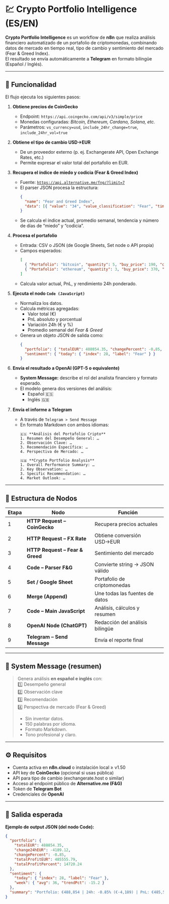 # 💹 Crypto Portfolio Intelligence (ES/EN)

**Crypto Portfolio Intelligence** es un workflow de **n8n** que realiza análisis financiero automatizado de un portafolio de criptomonedas, combinando datos de mercado en tiempo real, tipo de cambio y sentimiento del mercado (Fear & Greed Index).  
El resultado se envía automáticamente a **Telegram** en formato bilingüe (Español / Inglés).

---

## 🚀 Funcionalidad

El flujo ejecuta los siguientes pasos:

1. **Obtiene precios de CoinGecko**
   - Endpoint: `https://api.coingecko.com/api/v3/simple/price`
   - Monedas configuradas: *Bitcoin, Ethereum, Cardano, Solana, etc.*
   - Parámetros: `vs_currency=usd`, `include_24hr_change=true`, `include_24hr_vol=true`

2. **Obtiene el tipo de cambio USD→EUR**
   - De un proveedor externo (p. ej. Exchangerate API, Open Exchange Rates, etc.)
   - Permite expresar el valor total del portafolio en EUR.

3. **Recupera el índice de miedo y codicia (Fear & Greed Index)**
   - Fuente: [`https://api.alternative.me/fng/?limit=7`](https://api.alternative.me/fng/?limit=7)
   - El parser JSON procesa la estructura:
     ```json
     {
       "name": "Fear and Greed Index",
       "data": [{ "value": "34", "value_classification": "Fear", "timestamp": "..." }]
     }
     ```
   - Se calcula el índice actual, promedio semanal, tendencia y número de días de “miedo” y “codicia”.

4. **Procesa el portafolio**
   - Entrada: CSV o JSON (de Google Sheets, Set node o API propia)
   - Campos esperados:
     ```json
     [
       { "Portafolio": "bitcoin", "quantity": 5, "buy_price": 190, "currency": "USD", "state": "registered" },
       { "Portafolio": "ethereum", "quantity": 3, "buy_price": 370, "currency": "USD", "state": "registered" }
     ]
     ```
   - Calcula valor actual, PnL, y rendimiento 24h ponderado.

5. **Ejecuta el nodo `Code (JavaScript)`**
   - Normaliza los datos.
   - Calcula métricas agregadas:
     - Valor total (€)
     - PnL absoluto y porcentual
     - Variación 24h (€ y %)
     - Promedio semanal del *Fear & Greed*
   - Genera un objeto JSON de salida como:
     ```json
     {
       "portfolio": { "totalEUR": 488854.35, "changePercent": -0.85, "totalProfitPercent": 14720.24 },
       "sentiment": { "today": { "index": 28, "label": "Fear" } }
     }
     ```

6. **Envía el resultado a OpenAI (GPT-5 o equivalente)**
   - **System Message:** describe el rol del analista financiero y formato esperado.
   - El modelo genera dos versiones del análisis:
     - Español 🇪🇸  
     - Inglés 🇬🇧  

7. **Envía el informe a Telegram**
   - A través de `Telegram > Send Message`
   - En formato Markdown con ambos idiomas:
     ```
     🇪🇸 **Análisis del Portafolio Cripto**
     1. Resumen del Desempeño General: …
     2. Observación Clave: …
     3. Recomendación Específica: …
     4. Perspectiva de Mercado: …

     🇬🇧 **Crypto Portfolio Analysis**
     1. Overall Performance Summary: …
     2. Key Observation: …
     3. Specific Recommendation: …
     4. Market Outlook: …
     ```

---

## 🧩 Estructura de Nodos

| Etapa | Nodo | Función |
|-------|------|----------|
| 1 | **HTTP Request – CoinGecko** | Recupera precios actuales |
| 2 | **HTTP Request – FX Rate** | Obtiene conversión USD→EUR |
| 3 | **HTTP Request – Fear & Greed** | Sentimiento del mercado |
| 4 | **Code – Parser F&G** | Convierte string → JSON válido |
| 5 | **Set / Google Sheet** | Portafolio de criptomonedas |
| 6 | **Merge (Append)** | Une todas las fuentes de datos |
| 7 | **Code – Main JavaScript** | Análisis, cálculos y resumen |
| 8 | **OpenAI Node (ChatGPT)** | Redacción del análisis bilingüe |
| 9 | **Telegram – Send Message** | Envía el reporte final |

---

## 🧠 System Message (resumen)

> Genera análisis **en español e inglés** con:  
> 1️⃣ Desempeño general  
> 2️⃣ Observación clave  
> 3️⃣ Recomendación  
> 4️⃣ Perspectiva de mercado (Fear & Greed)  
>  
> - Sin inventar datos.  
> - 150 palabras por idioma.  
> - Formato Markdown.  
> - Tono profesional y claro.

---

## ⚙️ Requisitos

- Cuenta activa en **n8n.cloud** o instalación local ≥ v1.50  
- API key de **CoinGecko** (opcional si usas pública)  
- API para tipo de cambio (exchangerate.host o similar)  
- Acceso al endpoint público de **Alternative.me (F&G)**  
- Token de **Telegram Bot**  
- Credenciales de **OpenAI**

---

## 🧾 Salida esperada

**Ejemplo de output JSON (del nodo Code):**
```json
{
  "portfolio": {
    "totalEUR": 488854.35,
    "change24hEUR": -4189.12,
    "changePercent": -0.85,
    "totalProfitEUR": 485555.79,
    "totalProfitPercent": 14720.24
  },
  "sentiment": {
    "today": { "index": 28, "label": "Fear" },
    "week": { "avg": 36, "trendPct": -15.2 }
  },
  "summary": "Portfolio: €488,854 | 24h: -0.85% (€-4,189) | PnL: €485,556 | F&G: 28 (Fear)"
}

